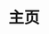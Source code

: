 ---
home: false
layout: BlogHome
icon: tabler:home
title: 主页
article: false
# heroImage: /logo.svg
bgImage: /assets/images/bg.jpg
# heroText: 杨李鑫的博客
heroText: 离心的博客
tagline: Learn、Share、Create、Build
heroFullScreen: false
# tagline: 你可以在这里放置你的口号与标语
projects:
  - name: DomeFi
    desc: DomeFi Lend Protocol
    link: https://lend.domefi.one
    icon: https://lend.domefi.one/favicon.ico
  # - name: DomeFi Loop
  #   desc: DomeFi Loop Protocol
  #   link: https://loop.domefi.one/
  #   icon: https://loop.domefi.one/favicon.ico
  # - name: Betxin
  #   desc: Profit through Insights
  #   link: https://cnb.betxin.one
  #   icon: https://image.betxin.top/file/d1cea2e8273d993006cf3.png
  # - name: AnySwap
  #   desc: Swap More Coin
  #   link: https://anyswap.betxin.one
  #   icon: https://image.betxin.top/file/150f6054fff5f8693a5e3.png
  - name: 深维
    desc: 生活声音： 海浪、炉火、街道、冥想
    link: https://arnoming.github.io/deep/
    icon: https://mixin-images.zeromesh.net/4OrwvhNgM0uHWWquWBdof0NcOkQO5C3GtTns1r0iKxZp6ZRIIveF_kNXuSAGPHbeBJXkSGXuK1P8MMUmuSxO9ex3g6iCCFy8qWUj=s256
  - name: Fluxor
    desc: Lending dApp based on Mixin Computer
    link: https://fluxor.cc
    icon: https://fluxor.cc/favicon.ico
  - name: 友链
    desc: 我的朋友们
    link: /posts/friends/
    icon: friend
---